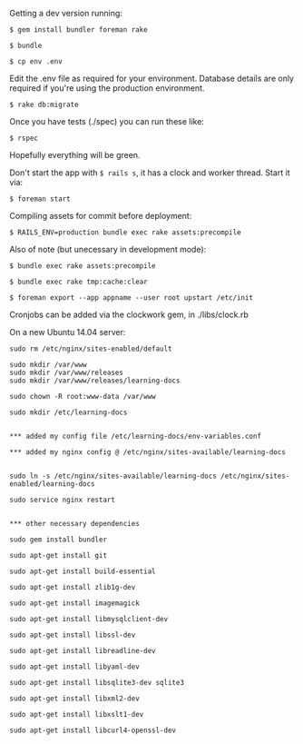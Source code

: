 Getting a dev version running:

`$ gem install bundler foreman rake`

`$ bundle`

`$ cp env .env`

Edit the .env file as required for your environment. Database details are only required if you're using the production environment.

`$ rake db:migrate`

Once you have tests (./spec) you can run these like:

`$ rspec`

Hopefully everything will be green.

Don't start the app with `$ rails s`, it has a clock and worker thread. Start it via:

`$ foreman start`

Compiling assets for commit before deployment:

`$ RAILS_ENV=production bundle exec rake assets:precompile`

Also of note (but unecessary in development mode):

`$ bundle exec rake assets:precompile`

`$ bundle exec rake tmp:cache:clear`

`$ foreman export --app appname --user root upstart /etc/init`

Cronjobs can be added via the clockwork gem, in ./libs/clock.rb

On a new Ubuntu 14.04 server:

    sudo rm /etc/nginx/sites-enabled/default

    sudo mkdir /var/www
    sudo mkdir /var/www/releases
    sudo mkdir /var/www/releases/learning-docs

    sudo chown -R root:www-data /var/www

    sudo mkdir /etc/learning-docs


    *** added my config file /etc/learning-docs/env-variables.conf

    *** added my nginx config @ /etc/nginx/sites-available/learning-docs


    sudo ln -s /etc/nginx/sites-available/learning-docs /etc/nginx/sites-enabled/learning-docs

    sudo service nginx restart


    *** other necessary dependencies

    sudo gem install bundler

    sudo apt-get install git

    sudo apt-get install build-essential

    sudo apt-get install zlib1g-dev

    sudo apt-get install imagemagick

    sudo apt-get install libmysqlclient-dev

    sudo apt-get install libssl-dev

    sudo apt-get install libreadline-dev

    sudo apt-get install libyaml-dev

    sudo apt-get install libsqlite3-dev sqlite3

    sudo apt-get install libxml2-dev

    sudo apt-get install libxslt1-dev

    sudo apt-get install libcurl4-openssl-dev

